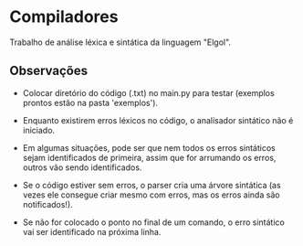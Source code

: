 # Compiladores
Trabalho de análise léxica e sintática da linguagem "Elgol".

## Observações
* Colocar diretório do código (.txt) no main.py para testar (exemplos prontos estão na pasta 'exemplos').

* Enquanto existirem erros léxicos no código, o analisador sintático não é iniciado.

* Em algumas situações, pode ser que nem todos os erros sintáticos sejam identificados de primeira, assim que for arrumando os erros, outros vão sendo identificados.

* Se o código estiver sem erros, o parser cria uma árvore sintática (as vezes ele consegue criar mesmo com erros, mas os erros ainda são notificados!).

* Se não for colocado o ponto no final de um comando, o erro sintático vai ser identificado na próxima linha.